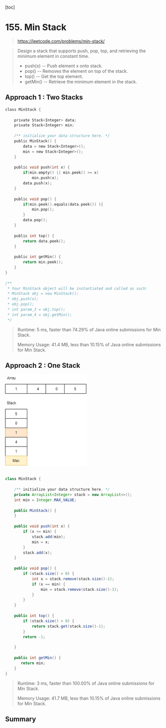 [toc]

# 155. Min Stack

> https://leetcode.com/problems/min-stack/

> Design a stack that supports push, pop, top, and retrieving the minimum element in constant time.
>
> - push(x) -- Push element x onto stack.
> - pop() -- Removes the element on top of the stack.
> - top() -- Get the top element.
> - getMin() -- Retrieve the minimum element in the stack.

## Approach 1 : Two Stacks

```c
class MinStack {
    
    private Stack<Integer> data;
    private Stack<Integer> min;
    
    /** initialize your data structure here. */
    public MinStack() {
        data = new Stack<Integer>();
        min = new Stack<Integer>();
    }
    
    public void push(int x) {
        if(min.empty() || min.peek() >= x)
            min.push(x);
        data.push(x);
    }
    
    public void pop() {
        if(min.peek().equals(data.peek()) ){
            min.pop();
        }
        data.pop();
    }
    
    public int top() {
        return data.peek();
    }
    
    public int getMin() {
        return min.peek();
    }
}

/**
 * Your MinStack object will be instantiated and called as such:
 * MinStack obj = new MinStack();
 * obj.push(x);
 * obj.pop();
 * int param_3 = obj.top();
 * int param_4 = obj.getMin();
 */
```
>Runtime: 5 ms, faster than 74.29% of Java online submissions for Min Stack.
>
>Memory Usage: 41.4 MB, less than 10.15% of Java online submissions for Min Stack.

## Approach 2  : One Stack

![](images\155.png)

```java

class MinStack {

    /** initialize your data structure here. */
    private ArrayList<Integer> stack = new ArrayList<>();
    int min = Integer.MAX_VALUE;
    
    public MinStack() {
    }
    
    public void push(int x) {
        if (x <= min) {
            stack.add(min);
            min = x;
        } 
        stack.add(x);
    }
    
    public void pop() {
        if (stack.size() > 0) {
            int x = stack.remove(stack.size()-1);
            if (x == min) {
                min = stack.remove(stack.size()-1);
            }
        }
    }
    
    public int top() {
        if (stack.size() > 0) {
            return stack.get(stack.size()-1);
        }
        return -1;
        
    }
    
    public int getMin() {
       return min; 
    }
}

```

> Runtime: 3 ms, faster than 100.00% of Java online submissions for Min Stack.
>
> Memory Usage: 41.7 MB, less than 10.15% of Java online submissions for Min Stack.

## Summary

